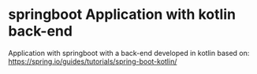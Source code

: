 # springboot Application with kotlin back-end
Application with springboot with a back-end developed in kotlin
based on: https://spring.io/guides/tutorials/spring-boot-kotlin/
